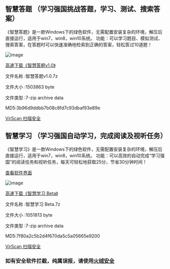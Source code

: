 ## 智慧答题 （学习强国挑战答题，学习、测试、搜索答案）

 《智慧答题》是一款Windows下的绿色软件，无需配置安装复杂的环境，解压后直接运行，适用于win7，win8，win10系统。
 功能：可以学习题目、模拟测试、搜索答案，在答题时可以快速准确地检索到正确的答案，轻松答过10道题！

![image](https://s1.ax1x.com/2020/04/29/J7cnPg.jpg)

[高速下载《智慧答题v1.0》](https://cdn.jsdelivr.net/gh/aiyotu/zhihuidati@master/%E6%99%BA%E6%85%A7%E7%AD%94%E9%A2%98v1.0.7z)

文件名称 :智慧答题v1.0.7z

文件大小 :1503863 byte

文件类型 :7-zip archive data

MD5:3b96d9ddbb7b08c8fd7c93dbaf93e89e

[VirScan 扫描安全](https://r.virscan.org/language/zh-cn/report/9f66f8b792ce021c4a3abb442857b9e6)

## 智慧学习 （学习强国自动学习，完成阅读及视听任务）

《智慧学习》是一款Windows下的绿色软件，无需配置安装复杂的环境，解压后直接运行，适用于win7，win8，win10系统。
功能：可以高效的自动完成“学习强国”的阅读任务和视听任务，每天可轻松地获取25分，节省30分钟时间！

[查看软件界面](https://s1.ax1x.com/2020/04/29/J7ceIS.png)

![image](https://s1.ax1x.com/2020/04/29/J7ceIS.png)

[高速下载《智慧学习 Beta》](https://cdn.jsdelivr.net/gh/aiyotu/zhihuixuexi@master/%E6%99%BA%E6%85%A7%E5%AD%A6%E4%B9%A0%20Beta.7z)

文件名称 :智慧学习 Beta.7z

文件大小 :1051813 byte

文件类型 :7-zip archive data

MD5:7f80a2c5b2d4f670da5c5a05665e9200

[VirScan 扫描安全](https://r.virscan.org/language/zh-cn/report/dc1939c00f93be9f2efd2b235e104922)

### 如有安全软件拦截，纯属误报，请使用[火绒安全](https://www.huorong.cn/person5.html)
